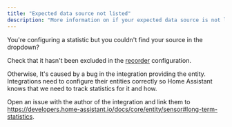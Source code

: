 ```yaml
---
title: "Expected data source not listed"
description: "More information on if your expected data source is not listed."
---
```


You're configuring a statistic but you couldn't find your source in the dropdown?

Check that it hasn't been excluded in the [recorder](https://www.home-assistant.io/integrations/recorder/) configuration.

Otherwise, It's caused by a bug in the integration providing the entity. Integrations need to configure their entities correctly so Home Assistant knows that we need to track statistics for it and how.

Open an issue with the author of the integration and link them to https://developers.home-assistant.io/docs/core/entity/sensor#long-term-statistics.

